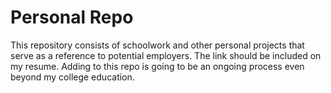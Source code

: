 # Personal Repo
This repository consists of schoolwork and other personal projects that serve as a reference to potential employers.
The link should be included on my resume.
Adding to this repo is going to be an ongoing process even beyond my college education.
